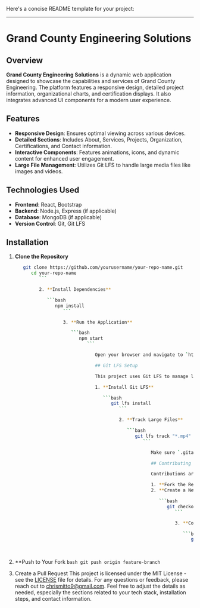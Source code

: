 Here's a concise README template for your project:

---

# Grand County Engineering Solutions

## Overview

**Grand County Engineering Solutions** is a dynamic web application designed to showcase the capabilities and services of Grand County Engineering. The platform features a responsive design, detailed project information, organizational charts, and certification displays. It also integrates advanced UI components for a modern user experience.

## Features

- **Responsive Design**: Ensures optimal viewing across various devices.
- **Detailed Sections**: Includes About, Services, Projects, Organization, Certifications, and Contact information.
- **Interactive Components**: Features animations, icons, and dynamic content for enhanced user engagement.
- **Large File Management**: Utilizes Git LFS to handle large media files like images and videos.

## Technologies Used

- **Frontend**: React, Bootstrap
- **Backend**: Node.js, Express (if applicable)
- **Database**: MongoDB (if applicable)
- **Version Control**: Git, Git LFS

## Installation

1. **Clone the Repository**

   ```bash
      git clone https://github.com/yourusername/your-repo-name.git
         cd your-repo-name
            ```

            2. **Install Dependencies**

               ```bash
                  npm install
                     ```

                     3. **Run the Application**

                        ```bash
                           npm start
                              ```

                                 Open your browser and navigate to `http://localhost:3000` to view the application.

                                 ## Git LFS Setup

                                 This project uses Git LFS to manage large files. Ensure you have Git LFS installed and set up:

                                 1. **Install Git LFS**

                                    ```bash
                                       git lfs install
                                          ```

                                          2. **Track Large Files**

                                             ```bash
                                                git lfs track "*.mp4"
                                                   ```

                                                      Make sure `.gitattributes` is committed to track large files.

                                                      ## Contributing

                                                      Contributions are welcome! Please follow these steps:

                                                      1. **Fork the Repository**
                                                      2. **Create a New Branch**

                                                         ```bash
                                                            git checkout -b feature-branch
                                                               ```

                                                               3. **Commit Your Changes**

                                                                  ```bash
                                                                     git add .
                                                                        git commit -m "Description of changes"
                                                                           ```
 4. **Push to Your Fork
                                                                              ```bash
                                                                                 git push origin feature-branch
                                                                                    ```

 5. Create a Pull Request
 This project is licensed under the MIT License - see the [LICENSE](LICENSE) file for details.
 For any questions or feedback, please reach out to [chrismitto9@gmail.com](mailto:chrismitto9@gmail.com).                           Feel free to adjust the details as needed, especially the sections related to your tech stack, installation steps, and contact information.
